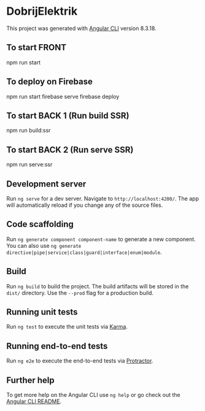 # DobrijElektrik

This project was generated with [Angular CLI](https://github.com/angular/angular-cli) version 8.3.18.

## To start FRONT

npm run start

## To deploy on Firebase

npm run start
firebase serve
firebase deploy

## To start BACK 1 (Run build SSR)

npm run build:ssr

## To start BACK 2 (Run serve SSR)

npm run serve:ssr

## Development server

Run `ng serve` for a dev server. Navigate to `http://localhost:4200/`. The app will automatically reload if you change any of the source files.

## Code scaffolding

Run `ng generate component component-name` to generate a new component. You can also use `ng generate directive|pipe|service|class|guard|interface|enum|module`.

## Build

Run `ng build` to build the project. The build artifacts will be stored in the `dist/` directory. Use the `--prod` flag for a production build.

## Running unit tests

Run `ng test` to execute the unit tests via [Karma](https://karma-runner.github.io).

## Running end-to-end tests

Run `ng e2e` to execute the end-to-end tests via [Protractor](http://www.protractortest.org/).

## Further help

To get more help on the Angular CLI use `ng help` or go check out the [Angular CLI README](https://github.com/angular/angular-cli/blob/master/README.md).
